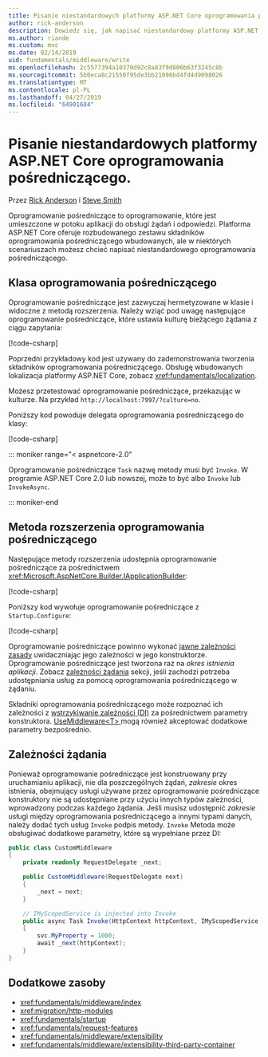 ```yaml
---
title: Pisanie niestandardowych platformy ASP.NET Core oprogramowania pośredniczącego.
author: rick-anderson
description: Dowiedz się, jak napisać niestandardowy platformy ASP.NET Core oprogramowania pośredniczącego.
ms.author: riande
ms.custom: mvc
ms.date: 02/14/2019
uid: fundamentals/middleware/write
ms.openlocfilehash: 2c5577394a10370d92c8a83f9d806b63f3245c8b
ms.sourcegitcommit: 5b0eca8c21550f95de3bb21096bd4fd4d9098026
ms.translationtype: MT
ms.contentlocale: pl-PL
ms.lasthandoff: 04/27/2019
ms.locfileid: "64901684"
---
```

# <a name="write-custom-aspnet-core-middleware"></a>Pisanie niestandardowych platformy ASP.NET Core oprogramowania pośredniczącego.

Przez [Rick Anderson](https://twitter.com/RickAndMSFT) i [Steve Smith](https://ardalis.com/)

Oprogramowanie pośredniczące to oprogramowanie, które jest umieszczone w potoku aplikacji do obsługi żądań i odpowiedzi. Platforma ASP.NET Core oferuje rozbudowanego zestawu składników oprogramowania pośredniczącego wbudowanych, ale w niektórych scenariuszach możesz chcieć napisać niestandardowego oprogramowania pośredniczącego.

## <a name="middleware-class"></a>Klasa oprogramowania pośredniczącego

Oprogramowanie pośredniczące jest zazwyczaj hermetyzowane w klasie i widoczne z metodą rozszerzenia. Należy wziąć pod uwagę następujące oprogramowanie pośredniczące, które ustawia kulturę bieżącego żądania z ciągu zapytania:

[!code-csharp[](index/snapshot/Culture/StartupCulture.cs?name=snippet1)]

Poprzedni przykładowy kod jest używany do zademonstrowania tworzenia składników oprogramowania pośredniczącego. Obsługę wbudowanych lokalizacja platformy ASP.NET Core, zobacz <xref:fundamentals/localization>.

Możesz przetestować oprogramowanie pośredniczące, przekazując w kulturze. Na przykład `http://localhost:7997/?culture=no`.

Poniższy kod powoduje delegata oprogramowania pośredniczącego do klasy:

[!code-csharp[](index/snapshot/Culture/RequestCultureMiddleware.cs)]

::: moniker range="< aspnetcore-2.0"

Oprogramowanie pośredniczące `Task` nazwę metody musi być `Invoke`. W programie ASP.NET Core 2.0 lub nowszej, może to być albo `Invoke` lub `InvokeAsync`.

::: moniker-end

## <a name="middleware-extension-method"></a>Metoda rozszerzenia oprogramowania pośredniczącego

Następujące metody rozszerzenia udostępnia oprogramowanie pośredniczące za pośrednictwem <xref:Microsoft.AspNetCore.Builder.IApplicationBuilder>:

[!code-csharp[](index/snapshot/Culture/RequestCultureMiddlewareExtensions.cs)]

Poniższy kod wywołuje oprogramowanie pośredniczące z `Startup.Configure`:

[!code-csharp[](index/snapshot/Culture/Startup.cs?name=snippet1&highlight=5)]

Oprogramowanie pośredniczące powinno wykonać [jawne zależności zasady](/dotnet/standard/modern-web-apps-azure-architecture/architectural-principles#explicit-dependencies) uwidaczniając jego zależności w jego konstruktorze. Oprogramowanie pośredniczące jest tworzona raz na *okres istnienia aplikacji*. Zobacz [zależności żądania](#per-request-dependencies) sekcji, jeśli zachodzi potrzeba udostępniania usług za pomocą oprogramowania pośredniczącego w żądaniu.

Składniki oprogramowania pośredniczącego może rozpoznać ich zależności z [wstrzykiwanie zależności (DI)](xref:fundamentals/dependency-injection) za pośrednictwem parametry konstruktora. [UseMiddleware&lt;T&gt; ](/dotnet/api/microsoft.aspnetcore.builder.usemiddlewareextensions.usemiddleware#Microsoft_AspNetCore_Builder_UseMiddlewareExtensions_UseMiddleware_Microsoft_AspNetCore_Builder_IApplicationBuilder_System_Type_System_Object___) mogą również akceptować dodatkowe parametry bezpośrednio.

## <a name="per-request-dependencies"></a>Zależności żądania

Ponieważ oprogramowanie pośredniczące jest konstruowany przy uruchamianiu aplikacji, nie dla poszczególnych żądań, *zakresie* okres istnienia, obejmujący usługi używane przez oprogramowanie pośredniczące konstruktory nie są udostępniane przy użyciu innych typów zależności, wprowadzony podczas każdego żądania. Jeśli musisz udostępnić *zakresie* usługi między oprogramowania pośredniczącego a innymi typami danych, należy dodać tych usług `Invoke` podpis metody. `Invoke` Metoda może obsługiwać dodatkowe parametry, które są wypełniane przez DI:

```csharp
public class CustomMiddleware
{
    private readonly RequestDelegate _next;

    public CustomMiddleware(RequestDelegate next)
    {
        _next = next;
    }

    // IMyScopedService is injected into Invoke
    public async Task Invoke(HttpContext httpContext, IMyScopedService svc)
    {
        svc.MyProperty = 1000;
        await _next(httpContext);
    }
}
```

## <a name="additional-resources"></a>Dodatkowe zasoby

* <xref:fundamentals/middleware/index>
* <xref:migration/http-modules>
* <xref:fundamentals/startup>
* <xref:fundamentals/request-features>
* <xref:fundamentals/middleware/extensibility>
* <xref:fundamentals/middleware/extensibility-third-party-container>
